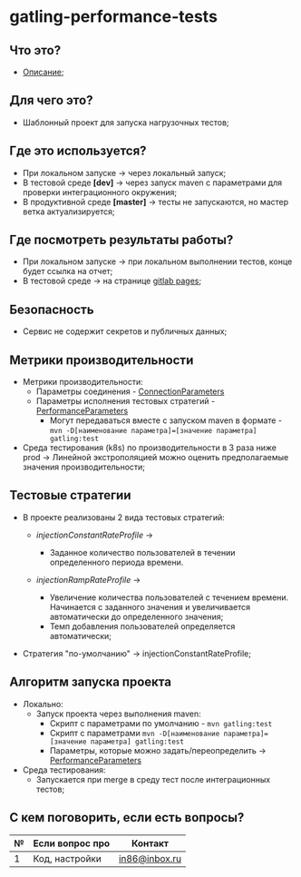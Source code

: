 # gatling-performance-tests

## Что это?
* [Описание](https://habr.com/ru/companies/alfastrah/articles/808281/);

## Для чего это?
* Шаблонный проект для запуска нагрузочных тестов;

## Где это используется?
* При локальном запуске -> через локальный запуск;
* В тестовой среде **[dev]** -> через запуск maven с параметрами для проверки интеграционного окружения;
* В продуктивной среде **[master]** -> тесты не запускаются, но мастер ветка актуализируется;

## Где посмотреть результаты работы?
* При локальном запуске -> при локальном выполнении тестов, конце будет ссылка на отчет;
* В тестовой среде -> на странице [gitlab pages](TBD);

## Безопасность
* Сервис не содержит секретов и публичных данных;

## Метрики производительности
* Метрики производительности:
  * Параметры соединения - [ConnectionParameters](src/test/java/parameters/ParametersExecution.java)
  * Параметры исполнения тестовых стратегий - [PerformanceParameters](src/test/java/parameters/ParametersExecution.java)
    * Могут передаваться вместе с запуском maven в формате - `mvn -D[наименование параметра]=[значение параметра] gatling:test`
* Среда тестирования (k8s) по производительности в 3 раза ниже prod -> Линейной экстрополяцией можно оценить предполагаемые значения производительности;

## Тестовые стратегии
* В проекте реализованы 2 вида тестовых стратегий:
  
  * *injectionConstantRateProfile* -> 
    * Заданное количество пользователей в течении определенного периода времени.
  
  * *injectionRampRateProfile* -> 
    * Увеличение количества пользователей с 
      течением времени. Начинается c заданного значения и
      увеличивается автоматически до определенного значения;
    * Темп добавления пользователей определяется автоматически;

* Cтратегия "по-умолчанию" -> injectionConstantRateProfile;

## Алгоритм запуска проекта
* Локально:
  * Запуск проекта через выполнения maven:
    * Скрипт с параметрами по умолчанию - `mvn gatling:test`
    * Скрипт с параметрами `mvn -D[наименование параметра]=[значение параметра] gatling:test`
    * Параметры, которые можно задать/переопределить -> [PerformanceParameters](src/test/java/parameters/ParametersExecution.java)
* Среда тестирования:
  * Запускается при merge в среду тест после интеграционных тестов;

## С кем поговорить, если есть вопросы?

| № | Если вопрос про                     | Контакт              |
|---|-------------------------------------|----------------------|
| 1 | Код, настройки                      | in86@inbox.ru        |

